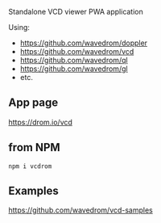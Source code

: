 Standalone VCD viewer PWA application

Using:
* https://github.com/wavedrom/doppler
* https://github.com/wavedrom/vcd
* https://github.com/wavedrom/ql
* https://github.com/wavedrom/gl
* etc.

## App page

https://drom.io/vcd

## from NPM

`npm i vcdrom`

## Examples

https://github.com/wavedrom/vcd-samples
